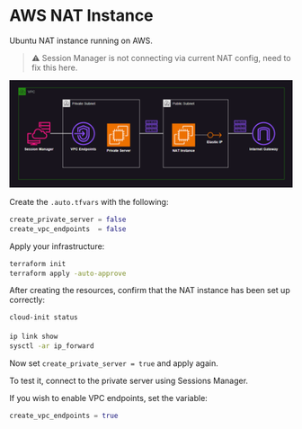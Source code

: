 # AWS NAT Instance

Ubuntu NAT instance running on AWS.

> ⚠️ Session Manager is not connecting via current NAT config, need to fix this here.

<img src=".assets/aws-nat2.png" />

Create the `.auto.tfvars` with the following:

```terraform
create_private_server = false
create_vpc_endpoints  = false
```

Apply your infrastructure:

```sh
terraform init
terraform apply -auto-approve
```

After creating the resources, confirm that the NAT instance has been set up correctly:

```sh
cloud-init status

ip link show
sysctl -ar ip_forward
```

Now set `create_private_server = true` and apply again.

To test it, connect to the private server using Sessions Manager.

If you wish to enable VPC endpoints, set the variable:

```terraform
create_vpc_endpoints = true
```
